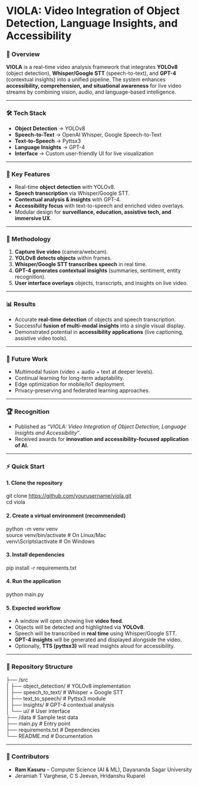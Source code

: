 # VIOLA: Video Integration of Object Detection, Language Insights, and Accessibility  

### 🎯 Overview  
**VIOLA** is a real-time video analysis framework that integrates **YOLOv8** (object detection), **Whisper/Google STT** (speech-to-text), and **GPT-4** (contextual insights) into a unified pipeline. The system enhances **accessibility, comprehension, and situational awareness** for live video streams by combining vision, audio, and language-based intelligence.  

---

### 🛠️ Tech Stack  
- **Object Detection** → YOLOv8  
- **Speech-to-Text** → OpenAI Whisper, Google Speech-to-Text  
- **Text-to-Speech** → Pyttsx3  
- **Language Insights** → GPT-4  
- **Interface** → Custom user-friendly UI for live visualization  

---

### 📌 Key Features  
- Real-time **object detection** with YOLOv8.  
- **Speech transcription** via Whisper/Google STT.  
- **Contextual analysis & insights** with GPT-4.  
- **Accessibility focus** with text-to-speech and enriched video overlays.  
- Modular design for **surveillance, education, assistive tech, and immersive UX**.  

---

### 🔬 Methodology  
1. **Capture live video** (camera/webcam).  
2. **YOLOv8 detects objects** within frames.  
3. **Whisper/Google STT transcribes speech** in real time.  
4. **GPT-4 generates contextual insights** (summaries, sentiment, entity recognition).  
5. **User interface overlays** objects, transcripts, and insights on live video.  

---

### 📊 Results  
- Accurate **real-time detection** of objects and speech transcription.  
- Successful **fusion of multi-modal insights** into a single visual display.  
- Demonstrated potential in **accessibility applications** (live captioning, assistive video tools).  

---

### 🚀 Future Work  
- Multimodal fusion (video + audio + text at deeper levels).  
- Continual learning for long-term adaptability.  
- Edge optimization for mobile/IoT deployment.  
- Privacy-preserving and federated learning approaches.  

---

### 🏆 Recognition  
- Published as *“VIOLA: Video Integration of Object Detection, Language Insights and Accessibility”*.  
- Received awards for **innovation and accessibility-focused application of AI**.  

---

### ⚡ Quick Start  

#### 1. Clone the repository  
git clone https://github.com/yourusername/viola.git  
cd viola  

#### 2. Create a virtual environment (recommended)  
python -m venv venv  
source venv/bin/activate   # On Linux/Mac  
venv\Scripts\activate      # On Windows  

#### 3. Install dependencies  
pip install -r requirements.txt  

#### 4. Run the application  
python main.py  

#### 5. Expected workflow  
- A window will open showing live **video feed**.  
- Objects will be detected and highlighted via **YOLOv8**.  
- Speech will be transcribed in **real time** using Whisper/Google STT.  
- **GPT-4 insights** will be generated and displayed alongside the video.  
- Optionally, **TTS (pyttsx3)** will read insights aloud for accessibility.  

---

### 📂 Repository Structure  
├── /src  
│   ├── object_detection/      # YOLOv8 implementation  
│   ├── speech_to_text/        # Whisper + Google STT  
│   ├── text_to_speech/        # Pyttsx3 module  
│   ├── insights/              # GPT-4 contextual analysis  
│   └── ui/                    # User interface  
├── /data                      # Sample test data  
├── main.py                    # Entry point  
├── requirements.txt           # Dependencies  
└── README.md                  # Documentation  

---

### 🤝 Contributors  
- **Ram Kasuru** – Computer Science (AI & ML), Dayananda Sagar University  
- Jeramiah T Varghese, C S Jeevan, Hridanshu Ruparel  
